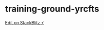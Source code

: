 # training-ground-yrcfts

[Edit on StackBlitz ⚡️](https://stackblitz.com/edit/training-ground-yrcfts)